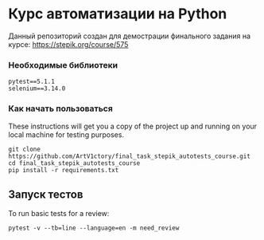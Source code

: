 # Курс автоматизации на Python
Данный репозиторий создан для демострации финального задания на курсе: https://stepik.org/course/575

### Необходимые библиотеки
```
pytest==5.1.1
selenium==3.14.0
```

### Как начать пользоваться 
These instructions will get you a copy of the project up and running on your local machine for testing purposes.
```
git clone https://github.com/ArtV1ctory/final_task_stepik_autotests_course.git
cd final_task_stepik_autotests_course
pip install -r requirements.txt
```
## Запуск тестов 
To run basic tests for a review:
```
pytest -v --tb=line --language=en -m need_review
```
